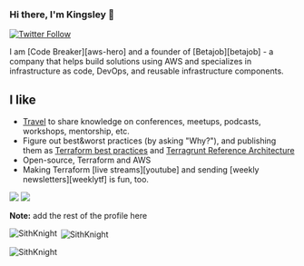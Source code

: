### Hi there, I'm Kingsley 👋
[![Twitter Follow](https://img.shields.io/twitter/follow/antonbabenko?color=1DA1F2&logo=twitter&style=for-the-badge)](https://twitter.com/intent/follow?original_referer=https%3A%2F%2Fgithub.com%2Fantonbabenko&screen_name=antonbabenko)

I am [Code Breaker][aws-hero] and a founder of [Betajob][betajob] - a company that helps build solutions using AWS and specializes in infrastructure as code, DevOps, and reusable infrastructure components.


## I like

- [Travel](https://twitter.com/antonbabenko/status/1208503560733896706) to share knowledge on conferences, meetups, podcasts, workshops, mentorship, etc.
- Figure out best&worst practices (by asking "Why?"), and publishing them as [Terraform best practices](https://www.terraform-best-practices.com) and [Terragrunt Reference Architecture](https://github.com/antonbabenko/terragrunt-reference-architecture)
- Open-source, Terraform and AWS
- Making Terraform [live streams][youtube] and sending [weekly newsletters][weeklytf] is fun, too.

![](https://komarev.com/ghpvc/?username=SithKnight&style=flat-square)
![](https://hit.yhype.me/github/profile?user_id=145069307)

<b>Note:</b> <span>add the rest of the profile here</span>



<p><img align="left" src="https://github-readme-stats.vercel.app/api/top-langs?username=SithKnight&show_icons=true&locale=en&layout=compact&theme=tokyonight" alt="SithKnight" /></p>

<p>&nbsp;<img align="center" src="https://github-readme-stats.vercel.app/api?username=SithKnight&show_icons=true&locale=en&theme=tokyonight" alt="SithKnight" /></p>

<p><img align="center" src="https://github-readme-streak-stats.herokuapp.com/?user=SithKnight&&theme=tokyonight" alt="SithKnight" /></p>

<!--
**SithKnight/SithKnight** is a ✨ _special_ ✨ repository because its `README.md` (this file) appears on your GitHub profile.

Here are some ideas to get you started:

- 🔭 I’m currently working on ...
- 🌱 I’m currently learning ...
- 👯 I’m looking to collaborate on ...
- 🤔 I’m looking for help with ...
- 💬 Ask me about ...
- 📫 How to reach me: ...
- 😄 Pronouns: ...
- ⚡ Fun fact: ...
-->
